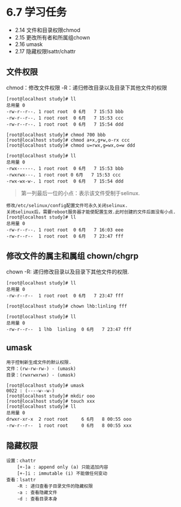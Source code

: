 # 6.7 学习任务
- 2.14 文件和目录权限chmod
- 2.15 更改所有者和所属组chown
- 2.16 umask
- 2.17 隐藏权限lsattr/chattr


## 文件权限
chmod：修改文件权限
-R：递归修改目录以及目录下其他文件的权限
```
[root@localhost study]# ll
总用量 0
-rw-r--r--. 1 root root  0 6月   7 15:53 bbb
-rw-r--r--. 1 root root  0 6月   7 15:53 ccc
-rw-r--r--. 1 root root  0 6月   7 15:54 ddd

[root@localhost study]# chmod 700 bbb
[root@localhost study]# chmod a+x,g+w,o-rx ccc
[root@localhost study]# chmod u=rwx,g=wx,o=w ddd

[root@localhost study]# ll
总用量 0
-rwx------. 1 root root  0 6月   7 15:53 bbb
-rwxrwx---. 1 root root 0 6月   7 15:53 ccc
-rwx-wx-w-. 1 root root  0 6月   7 15:54 ddd
```
> 第一列最后一位的小点：表示该文件受制于selinux.
```
修改/etc/selinux/config配置文件可永久关闭selinux.
关闭selinux后，需要reboot服务器才能使配置生效.此时创建的文件后面没有小点.
[root@localhost study]# ll
总用量 0
-rw-r--r--. 1 root root  0 6月   7 16:03 eee
-rw-r--r--  1 root root  0 6月   7 23:47 fff
```

## 修改文件的属主和属组 chown/chgrp
chown -R: 递归修改目录以及目录下其他文件的权限.
```
[root@localhost study]# ll
总用量 0
-rw-r--r--  1 root root  0 6月   7 23:47 fff

[root@localhost study]# chown lhb:linling fff

[root@localhost study]# ll
总用量 0
-rw-r--r--  1 lhb  linling  0 6月   7 23:47 fff
``` 

## umask
```
用于控制新生成文件的默认权限.
文件：(rw-rw-rw-) - (umask)
目录：(rwxrwxrwx) - (umask)

[root@localhost study]# umask
0022 : (----w--w-)
[root@localhost study]# mkdir ooo
[root@localhost study]# touch xxx
[root@localhost study]# ll
总用量 0
drwxr-xr-x  2 root root     6 6月   8 00:55 ooo
-rw-r--r--  1 root root     0 6月   8 00:55 xxx

```

## 隐藏权限
```
设置：chattr
	[+-]a : append only (a) 只能追加内容
	[+-]i : immutable (i) 不能做任何变动
查看：lsattr
	-R : 递归查看子目录文件的隐藏权限
	-a : 查看隐藏文件
	-d : 查看目录本身
```
